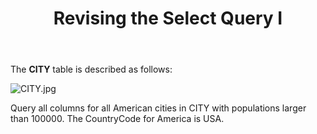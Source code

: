 <div id="content" onclick="void(0);">
				<header class="community-header-breadcrumb">
				<h1 class="ui-icon-label page-label">Revising the Select Query I</h1>
				</header>
					<p>The <strong>CITY</strong> table is described as follows:
          <div></div>
						<img src="https://s3.amazonaws.com/hr-challenge-images/8137/1449729804-f21d187d0f-CITY.jpg" alt="CITY.jpg" title="">
					</p>
					</div>
          
Query all columns for all American cities in CITY with populations larger than 100000. The CountryCode for America is USA.

